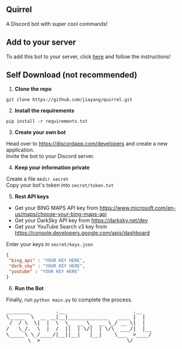 ## Quirrel

A Discord bot with super cool commands!

## Add to your server
To add this bot to your server, click [here](https://discordapp.com/api/oauth2/authorize?client_id=528275565434896394&permissions=37088336&scope=bot) and follow the instructions! 



## Self Download (not recommended)

1. **Clone the repo**

`git clone https://github.com/jiayang/quirrel.git`

2. **Install the requirements**

`pip install -r requirements.txt`

3. **Create your own bot**

Head over to https://discordapp.com/developers and create a new application. <br>
Invite the bot to your Discord server.

4. **Keep your information private**

Create a file `mkdir secret` <br>
Copy your bot's token into `secret/token.txt`

5. **Rest API keys**

- Get your BING MAPS API key from https://www.microsoft.com/en-us/maps/choose-your-bing-maps-api
- Get your DarkSky API key from https://darksky.net/dev
- Get your YouTube Search v3 key from https://console.developers.google.com/apis/dashboard

Enter your keys in `secret/keys.json`
```json
{
 "bing_api" : "YOUR KEY HERE",
 "dark_sky" : "YOUR KEY HERE",
 "youtube" : "YOUR KEY HERE"
}
```
6. **Run the Bot**

Finally, run `python main.py` to complete the process.



<pre>
________        .__                      .__   
\_____  \  __ __|__|_____________   ____ |  |  
 /  / \  \|  |  \  \_  __ \_  __ \_/ __ \|  |  
/   \_/.  \  |  /  ||  | \/|  | \/\  ___/|  |__
\_____\ \_/____/|__||__|   |__|    \___  >____/
       \__>                            \/      
</pre>
